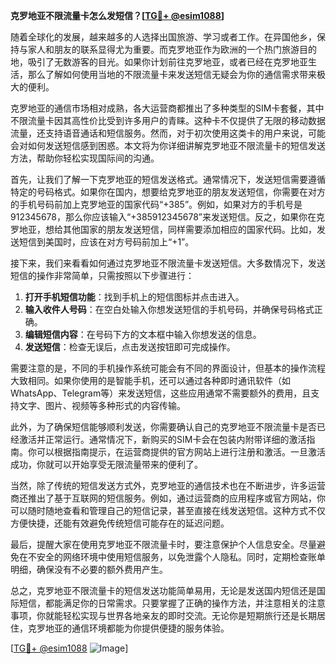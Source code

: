 **克罗地亚不限流量卡怎么发短信？[[TG💪+ @esim1088](https://t.me/s/esim1088)]**

随着全球化的发展，越来越多的人选择出国旅游、学习或者工作。在异国他乡，保持与家人和朋友的联系显得尤为重要。而克罗地亚作为欧洲的一个热门旅游目的地，吸引了无数游客的目光。如果你计划前往克罗地亚，或者已经在克罗地亚生活，那么了解如何使用当地的不限流量卡来发送短信无疑会为你的通信需求带来极大的便利。

克罗地亚的通信市场相对成熟，各大运营商都推出了多种类型的SIM卡套餐，其中不限流量卡因其高性价比受到许多用户的青睐。这种卡不仅提供了无限的移动数据流量，还支持语音通话和短信服务。然而，对于初次使用这类卡的用户来说，可能会对如何发送短信感到困惑。本文将为你详细讲解克罗地亚不限流量卡的短信发送方法，帮助你轻松实现国际间的沟通。

首先，让我们了解一下克罗地亚的短信发送格式。通常情况下，发送短信需要遵循特定的号码格式。如果你在国内，想要给克罗地亚的朋友发送短信，你需要在对方的手机号码前加上克罗地亚的国家代码“+385”。例如，如果对方的手机号是912345678，那么你应该输入“+385912345678”来发送短信。反之，如果你在克罗地亚，想给其他国家的朋友发送短信，同样需要添加相应的国家代码。比如，发送短信到美国时，应该在对方号码前加上“+1”。

接下来，我们来看看如何通过克罗地亚不限流量卡发送短信。大多数情况下，发送短信的操作非常简单，只需按照以下步骤进行：

1. **打开手机短信功能**：找到手机上的短信图标并点击进入。
2. **输入收件人号码**：在空白处输入你想发送短信的手机号码，并确保号码格式正确。
3. **编辑短信内容**：在号码下方的文本框中输入你想发送的信息。
4. **发送短信**：检查无误后，点击发送按钮即可完成操作。

需要注意的是，不同的手机操作系统可能会有不同的界面设计，但基本的操作流程大致相同。如果你使用的是智能手机，还可以通过各种即时通讯软件（如WhatsApp、Telegram等）来发送短信，这些应用通常不需要额外的费用，且支持文字、图片、视频等多种形式的内容传输。

此外，为了确保短信能够顺利发送，你需要确认自己的克罗地亚不限流量卡是否已经激活并正常运行。通常情况下，新购买的SIM卡会在包装内附带详细的激活指南。你可以根据指南提示，在运营商提供的官方网站上进行注册和激活。一旦激活成功，你就可以开始享受无限流量带来的便利了。

当然，除了传统的短信发送方式外，克罗地亚的通信技术也在不断进步，许多运营商还推出了基于互联网的短信服务。例如，通过运营商的应用程序或官方网站，你可以随时随地查看和管理自己的短信记录，甚至直接在线发送短信。这种方式不仅方便快捷，还能有效避免传统短信可能存在的延迟问题。

最后，提醒大家在使用克罗地亚不限流量卡时，要注意保护个人信息安全。尽量避免在不安全的网络环境中使用短信服务，以免泄露个人隐私。同时，定期检查账单明细，确保没有不必要的额外费用产生。

总之，克罗地亚不限流量卡的短信发送功能简单易用，无论是发送国内短信还是国际短信，都能满足你的日常需求。只要掌握了正确的操作方法，并注意相关的注意事项，你就能轻松实现与世界各地亲友的即时交流。无论你是短期旅行还是长期居住，克罗地亚的通信环境都能为你提供便捷的服务体验。

[[TG💪+ @esim1088](https://t.me/s/esim1088) ![Image](https://i.postimg.cc/4NQfJmqS/Snipaste-2025-05-13-00-14-12.png)]
